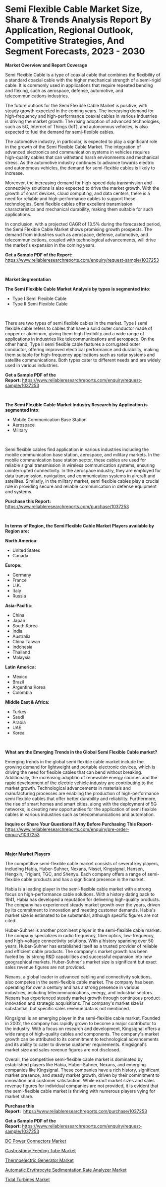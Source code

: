 <p><h1>Semi Flexible Cable Market Size, Share & Trends Analysis Report By Application, Regional Outlook, Competitive Strategies, And Segment Forecasts, 2023 - 2030</h1></p><p><strong>Market Overview and Report Coverage</strong></p>
<p><p>Semi Flexible Cable is a type of coaxial cable that combines the flexibility of a standard coaxial cable with the higher mechanical strength of a semi-rigid cable. It is commonly used in applications that require repeated bending and flexing, such as aerospace, defense, automotive, and telecommunications industries.</p><p>The future outlook for the Semi Flexible Cable Market is positive, with steady growth expected in the coming years. The increasing demand for high-frequency and high-performance coaxial cables in various industries is driving the market growth. The rising adoption of advanced technologies, such as 5G, Internet of Things (IoT), and autonomous vehicles, is also expected to fuel the demand for semi-flexible cables.</p><p>The automotive industry, in particular, is expected to play a significant role in the growth of the Semi Flexible Cable Market. The integration of advanced electronics and communication systems in vehicles requires high-quality cables that can withstand harsh environments and mechanical stress. As the automotive industry continues to advance towards electric and autonomous vehicles, the demand for semi-flexible cables is likely to increase.</p><p>Moreover, the increasing demand for high-speed data transmission and connectivity solutions is also expected to drive the market growth. With the growth of smart devices, cloud computing, and data centers, there is a need for reliable and high-performance cables to support these technologies. Semi flexible cables offer excellent transmission characteristics and mechanical durability, making them suitable for such applications.</p><p>In conclusion, with a projected CAGR of 13.5% during the forecasted period, the Semi Flexible Cable Market shows promising growth prospects. The demand from industries such as aerospace, defense, automotive, and telecommunications, coupled with technological advancements, will drive the market's expansion in the coming years.</p></p>
<p><strong>Get a Sample PDF of the Report:</strong> <a href="https://www.reliableresearchreports.com/enquiry/request-sample/1037253">https://www.reliableresearchreports.com/enquiry/request-sample/1037253</a></p>
<p>&nbsp;</p>
<p><strong>Market Segmentation</strong></p>
<p><strong>The Semi Flexible Cable Market Analysis by types is segmented into:</strong></p>
<p><ul><li>Type I Semi Flexible Cable</li><li>Type II Semi Flexible Cable</li></ul></p>
<p>&nbsp;</p>
<p><p>There are two types of semi flexible cables in the market. Type I semi flexible cable refers to cables that have a solid outer conductor made of copper or aluminum, giving them high flexibility and a wide range of applications in industries like telecommunications and aerospace. On the other hand, Type II semi flexible cable features a corrugated outer conductor, offering improved electrical performance and durability, making them suitable for high-frequency applications such as radar systems and satellite communications. Both types cater to different needs and are widely used in various industries.</p></p>
<p><strong>Get a Sample PDF of the Report:</strong>&nbsp;<a href="https://www.reliableresearchreports.com/enquiry/request-sample/1037253">https://www.reliableresearchreports.com/enquiry/request-sample/1037253</a></p>
<p>&nbsp;</p>
<p><strong>The Semi Flexible Cable Market Industry Research by Application is segmented into:</strong></p>
<p><ul><li>Mobile Communication Base Station</li><li>Aerospace</li><li>Military</li></ul></p>
<p>&nbsp;</p>
<p><p>Semi flexible cables find application in various industries including the mobile communication base station, aerospace, and military markets. In the mobile communication base station sector, these cables are used for reliable signal transmission in wireless communication systems, ensuring uninterrupted connectivity. In the aerospace industry, they are employed for data transmission, navigation, and communication systems in aircraft and satellites. Similarly, in the military market, semi flexible cables play a crucial role in providing secure and reliable communication in defense equipment and systems.</p></p>
<p><strong>Purchase this Report:</strong>&nbsp; <a href="https://www.reliableresearchreports.com/purchase/1037253">https://www.reliableresearchreports.com/purchase/1037253</a></p>
<p>&nbsp;</p>
<p><strong>In terms of Region, the Semi Flexible Cable Market Players available by Region are:</strong></p>
<p>
    <p> <strong> North America: </strong>
        <ul>
            <li>United States</li>
            <li>Canada</li>
        </ul>
        </p> 
    <p> <strong> Europe: </strong>
        <ul>
            <li>Germany</li>
            <li>France</li>
            <li>U.K.</li>
            <li>Italy</li>
            <li>Russia</li>
        </ul>
        </p> 
    <p> <strong> Asia-Pacific: </strong>
        <ul>
            <li>China</li>
            <li>Japan</li>
            <li>South Korea</li>
            <li>India</li>
            <li>Australia</li>
            <li>China Taiwan</li>
            <li>Indonesia</li>
            <li>Thailand</li>
            <li>Malaysia</li>
        </ul>
        </p> 
    <p> <strong> Latin America: </strong>
        <ul>
            <li>Mexico</li>
            <li>Brazil</li>
            <li>Argentina Korea</li>
            <li>Colombia</li>
        </ul>
        </p> 
    <p> <strong> Middle East & Africa: </strong>
        <ul>
            <li>Turkey</li>
            <li>Saudi</li>
            <li>Arabia</li>
            <li>UAE</li>
            <li>Korea</li>
        </ul>
    </p>
    </p>
<p>&nbsp;</p>
<p><strong>What are the Emerging Trends in the Global Semi Flexible Cable market?</strong></p>
<p><p>Emerging trends in the global semi flexible cable market include the growing demand for lightweight and portable electronic devices, which is driving the need for flexible cables that can bend without breaking. Additionally, the increasing adoption of renewable energy sources and the rapid development of the electric vehicle industry are contributing to the market growth. Technological advancements in materials and manufacturing processes are enabling the production of high-performance semi flexible cables that offer better durability and reliability. Furthermore, the rise of smart homes and smart cities, along with the deployment of 5G networks, is creating new opportunities for the application of semi flexible cables in various industries such as telecommunications and automation.</p></p>
<p><strong>Inquire or Share Your Questions If Any Before Purchasing This Report</strong>- <a href="https://www.reliableresearchreports.com/enquiry/pre-order-enquiry/1037253">https://www.reliableresearchreports.com/enquiry/pre-order-enquiry/1037253</a></p>
<p>&nbsp;</p>
<p><strong>Major Market Players</strong></p>
<p><p>The competitive semi-flexible cable market consists of several key players, including Habia, Huber-Suhner, Nexans, Nissei, Kingsignal, Hansen, Hengxin, Trigiant, TGC, and Shenyu. Each company offers a range of semi-flexible cable products and has a significant presence in the market.</p><p>Habia is a leading player in the semi-flexible cable market with a strong focus on high-performance cable solutions. With a history dating back to 1941, Habia has developed a reputation for delivering high-quality products. The company has experienced steady market growth over the years, driven by its commitment to innovation and meeting customer demands. Habia's market size is estimated to be substantial, although specific figures are not cited.</p><p>Huber-Suhner is another prominent player in the semi-flexible cable market. The company specializes in radio frequency, fiber optics, low-frequency, and high-voltage connectivity solutions. With a history spanning over 50 years, Huber-Suhner has established itself as a trusted provider of reliable and efficient cable products. The company's market growth has been fueled by its strong R&D capabilities and successful expansion into new geographical markets. Huber-Suhner's market size is significant but exact sales revenue figures are not provided.</p><p>Nexans, a global leader in advanced cabling and connectivity solutions, also competes in the semi-flexible cable market. The company has been operating for over a century and has a strong presence in various industries, including telecommunications, energy, and industrial sectors. Nexans has experienced steady market growth through continuous product innovation and strategic acquisitions. The company's market size is substantial, but specific sales revenue data is not mentioned.</p><p>Kingsignal is an emerging player in the semi-flexible cable market. Founded in 2002, the company has rapidly grown to become a major contributor to the industry. With a focus on research and development, Kingsignal offers a wide range of high-quality cables and components. The company's market growth can be attributed to its commitment to technological advancements and its ability to cater to diverse customer requirements. Kingsignal's market size and sales revenue figures are not disclosed.</p><p>Overall, the competitive semi-flexible cable market is dominated by established players like Habia, Huber-Suhner, Nexans, and emerging companies like Kingsignal. These companies have a rich history, significant market presence, and steady market growth, driven by their commitment to innovation and customer satisfaction. While exact market sizes and sales revenue figures for individual companies are not provided, it is evident that the semi-flexible cable market is thriving with numerous players vying for market share.</p></p>
<p><strong>Purchase this Report:</strong>&nbsp;&nbsp;<a href="https://www.reliableresearchreports.com/purchase/1037253">https://www.reliableresearchreports.com/purchase/1037253</a></p>
<p></p>
<p><strong>Get a Sample PDF of the Report:</strong>&nbsp;<a href="https://www.reliableresearchreports.com/enquiry/request-sample/1037253">https://www.reliableresearchreports.com/enquiry/request-sample/1037253</a></p>
<p><p><a href="https://medium.com/@lottierunte2662/dc-power-connectors-market-size-growth-forecast-2023-2030-13d1ca282dae">DC Power Connectors Market</a></p><p><a href="https://www.reportprime.com/gastrostomy-feeding-tube-r11094">Gastrostomy Feeding Tube Market</a></p><p><a href="https://www.linkedin.com/pulse/thermoelectric-generator-market-research-report-provides-sjj7e/">Thermoelectric Generator Market</a></p><p><a href="https://www.reportprime.com/automatic-erythrocyte-sedimentation-rate-analyzer-r11092">Automatic Erythrocyte Sedimentation Rate Analyzer Market</a></p><p><a href="https://www.linkedin.com/pulse/tidal-turbines-market-size-2023-2030-global-industrial-ezsle/">Tidal Turbines Market</a></p></p>